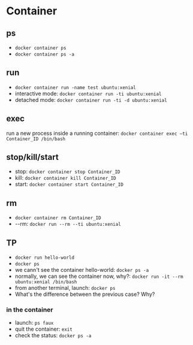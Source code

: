 # Container
## ps
- `docker container ps`
- `docker container ps -a`

## run
- `docker container run -name test ubuntu:xenial`
- interactive mode: `docker container run -ti ubuntu:xenial`
- detached mode: `docker container run -ti -d ubuntu:xenial`

## exec
run a new process inside a running container: `docker container exec –ti Container_ID /bin/bash`

## stop/kill/start
- stop: `docker container stop Container_ID`
- kill: `docker container kill Container_ID`
- start: `docker container start Container_ID`

## rm
- `docker container rm Container_ID`
- --rm: `docker run --rm --ti ubuntu:xenial`

## TP
- `docker run hello-world`
- `docker ps`
- we cann't see the container hello-world: `docker ps -a`
- normally, we can see the container now, why?: `docker run -it --rm ubuntu:xenial /bin/bash`
- from another terminal, launch: `docker ps`
- What's the difference between the previous case? Why?

### in the container
- launch: `ps faux`
- quit the container: `exit`
- check the status: `docker ps -a`
